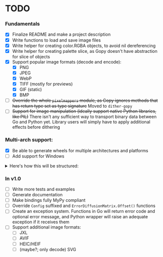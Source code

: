 # TODO

### Fundamentals

- [x] Finalize README and make a project description
- [x] Write functions to load and save image files
- [x] Write helper for creating color.RGBA objects, to avoid nil dereferencing
- [x] Write helper for creating palette slice, as Gopy doesn't have abstraction for slice of objects
- [x] Support popular image formats (decode and encode):
    - [x] PNG
    - [x] JPEG
    - [x] WebP
    - [x] TIFF (mostly for previews)
    - [x] GIF (static)
    - [x] BMP
- [ ] ~~Override the whole `pixelmappers` module, as Gopy ignores methods that has return type set as type signature~~ Moved to `dither-gopy`
- [ ] ~~Support for image manipulation (ideally support native Python libraries, like PIL)~~ There isn't any sufficient way to transport binary data between Go and Python yet. Library users will simply have to apply additional effects before dithering

### Multi-arch support:
- [x] Be able to generate wheels for multiple architectures and platforms
- [ ] Add support for Windows

<details>
<summary>Here's how this will be structured:</summary>
In this repository, the bindings, a wrapper and everything needed to pack this mess into a usable library package will be stored.<br><br>

`dither_go` will contain a `x86_64-linux-gnu` copy of bindings already generated (and updated by some small workflow), in order to run test workflows in future.<br>
Bindings for other architectures and platforms will be generated by `build_wheel` workflow which (using `setup.py`) will override inside a wheel base bindings with those for targeted arch/platform.
</details>

### In v1.0

- [ ] Write more tests and examples
- [ ] Generate documentation
- [ ] Make bindings fully MyPy compliant
- [ ] Override `Config` suffixed and `ErrorDiffusionMatrix.Offset()` functions
- [ ] Create an exception system. Functions in Go will return error code and optional error message, and Python wrapper will raise an adequate exception if it receives them
- [ ] Support additional image formats:
    - [ ] JXL
    - [ ] AVIF
    - [ ] HEIC/HEIF
    - [ ] (maybe?; only decode) SVG
